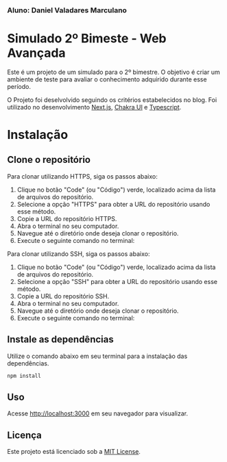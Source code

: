 ### Aluno: Daniel Valadares Marculano
# Simulado 2º Bimeste - Web Avançada 

Este é um projeto de um simulado para o 2º bimestre. O objetivo é criar um ambiente de teste para avaliar o conhecimento adquirido durante esse período.

O Projeto foi deselvolvido seguindo os critérios estabelecidos no blog. Foi utilizado no desenvolvimento [Next.js](https://nextjs.org), [Chakra UI](https://chakra-ui.com) e [Typescript](https://www.typescriptlang.org).
# Instalação

## Clone o repositório
Para clonar utilizando HTTPS, siga os passos abaixo:
1. Clique no botão "Code" (ou "Código") verde, localizado acima da lista de arquivos do repositório.
2. Selecione a opção "HTTPS" para obter a URL do repositório usando esse método.
3. Copie a URL do repositório HTTPS.
4. Abra o terminal no seu computador.
5. Navegue até o diretório onde deseja clonar o repositório.
6. Execute o seguinte comando no terminal:

Para clonar utilizando SSH, siga os passos abaixo:
1. Clique no botão "Code" (ou "Código") verde, localizado acima da lista de arquivos do repositório.
2. Selecione a opção "SSH" para obter a URL do repositório usando esse método.
3. Copie a URL do repositório SSH.
4. Abra o terminal no seu computador.
5. Navegue até o diretório onde deseja clonar o repositório.
6. Execute o seguinte comando no terminal:

## Instale as dependências
Utilize o comando abaixo em seu terminal para a instalação das dependências.
```bash
npm install
```
## Uso
Acesse [http://localhost:3000](http://localhost:3000) em seu navegador para visualizar.

## Licença
Este projeto está licenciado sob a [MIT License](https://choosealicense.com/licenses/mit/). 

